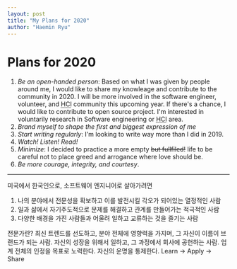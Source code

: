 ```yaml
---
layout: post
title: "My Plans for 2020"
author: "Haemin Ryu"
---
```

# Plans for 2020

1. _Be an open-handed person_: Based on what I was given by people around me, I would like to share my knowleage and contribute to the community in 2020. I will be more involved in the software engineer, volunteer, and <abbr title="Human-Computer Interaction">HCI</abbr> community this upcoming year. If there's a chance, I would like to contribute to open source project. I'm interested in voluntarily research in Software engineering or <abbr title="Human-Computer Interaction">HCI</abbr> area. 
2. _Brand myself to shape the first and biggest expression of me_
3. _Start writing regularly_: I'm looking to write way more than I did in 2019.
4. _Watch! Listen! Read!_
5. _Minimize_: I decided to practice a more empty ~~but fullfiled!~~ life to be careful not to place greed and arrogance where love should be.
6. _Be more courage,  integrity, and courtesy_. 

<hr>

미국에서 한국인으로, 소프트웨어 엔지니어로 살아가려면
1. 나의 분야에서 전문성을 확보하고 이를 발전시킬 각오가 되어있는 열정적인 사람
2. 일과 삶에서 자기주도적으로 문제를 해결하고 관계를 만들어가는 적극적인 사람
3. 다양한 배경을 가진 사람들과 어울려 일하고 교류하는 것을 즐기는 사람

전문가란? 
최신 트렌드를 선도하고, 
분야 전체에 영향력을 가지며, 
그 자신이 이름이 브랜드가 되는 사람. 
자신의 성장을 위해서 일하고, 그 과정에서 회사에 공헌하는 사람. 
업계 전체의 인정을 목표로 노력한다. 
자신의 운명을 통제한다. 
Learn -> Apply -> Share
